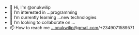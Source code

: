 - 👋 Hi, I’m @onukwilip
- 👀 I’m interested in ...programming
- 🌱 I’m currently learning ...new technologies
- 💞️ I’m looking to collaborate on ...
- 📫 How to reach me ...onukwilip@gmail.com/+2349071589571

<!---
onukwilip/onukwilip is a ✨ special ✨ repository because its `README.md` (this file) appears on your GitHub profile.
You can click the Preview link to take a look at your changes.
--->
